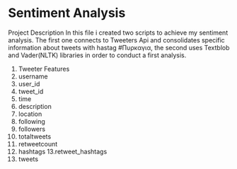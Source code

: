 # Sentiment Analysis
Project Description
In this file i created two scripts to achieve my sentiment analysis. The first one connects to Tweeters Api and consolidates specific information about tweets with hastag #Πυρκαγια,
the second uses Textblob and Vader(NLTK) libraries in order to conduct a first analysis.

1. Tweeter Features
2. username 
3. user_id
4. tweet_id 
5. time 
6. description 
7. location 
8. following 
9. followers 
10. totaltweets 
11. retweetcount 
12. hashtags
13.retweet_hashtags
14. tweets 
